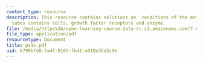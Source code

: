 ```yaml
---
content_type: resource
description: This resource contains solutions on  conditions of the atmosphere, test
  tubes contains cells, growth factor receptors and enzyme.
file: /media/https%3A/open-learning-course-data-rc.s3.amazonaws.com/7-014-introductory-biology-spring-2005/6790bfd87a4f910ffb41a918e35a2c9e_ps1s.pdf
file_type: application/pdf
resourcetype: Document
title: ps1s.pdf
uid: 6790bfd8-7a4f-910f-fb41-a918e35a2c9e
---
```

